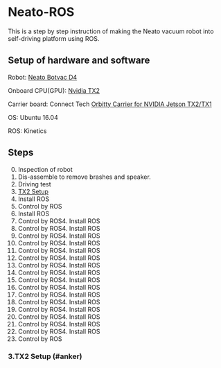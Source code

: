 # Neato-ROS

This is a step by step instruction of making the Neato vacuum robot into self-driving platform using ROS.

## Setup of hardware and software

Robot: [Neato Botvac D4](https://www.neatorobotics.com/robot-vacuum/botvac-connected-series/botvac-d4-connected/) 

Onboard CPU(GPU): [Nvidia TX2](https://www.nvidia.com/en-us/autonomous-machines/embedded-systems-dev-kits-modules/) 

Carrier board: Connect Tech [Orbitty Carrier for NVIDIA Jetson TX2/TX1](http://connecttech.com/product/orbitty-carrier-for-nvidia-jetson-tx2-tx1/) 


OS: Ubuntu 16.04 

ROS: Kinetics


## Steps

0. Inspection of robot
1. Dis-assemble to remove brashes and speaker.
2. Driving test
3. [TX2 Setup](#anker)
4. Install ROS
5. Control by ROS
4. Install ROS
5. Control by ROS4. Install ROS
5. Control by ROS4. Install ROS
5. Control by ROS4. Install ROS
5. Control by ROS4. Install ROS
5. Control by ROS4. Install ROS
5. Control by ROS4. Install ROS
5. Control by ROS4. Install ROS
5. Control by ROS4. Install ROS
5. Control by ROS4. Install ROS
5. Control by ROS4. Install ROS
5. Control by ROS4. Install ROS
5. Control by ROS4. Install ROS
5. Control by ROS4. Install ROS
5. Control by ROS4. Install ROS
5. Control by ROS4. Install ROS
5. Control by ROS4. Install ROS
5. Control by ROS



### 3.TX2 Setup (#anker)

